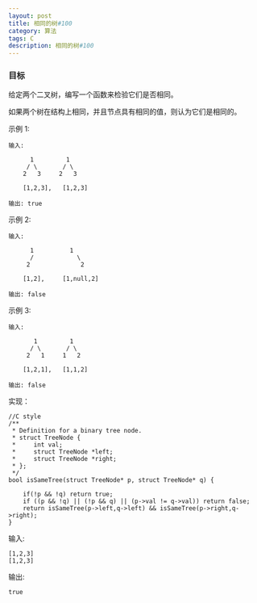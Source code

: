 ```yaml
---
layout: post
title: 相同的树#100
category: 算法
tags: C
description: 相同的树#100
--- 
```


### 目标

给定两个二叉树，编写一个函数来检验它们是否相同。

如果两个树在结构上相同，并且节点具有相同的值，则认为它们是相同的。

示例 1:

```
输入:      

	  1         1
	 / \       / \
	2   3     2   3
	
	[1,2,3],   [1,2,3]

输出: true
```	

示例 2:

```
输入:     

      1          1
      /            \
     2              2

    [1,2],     [1,null,2]

输出: false
```

示例 3:

```
输入:  

       1         1
      / \       / \
     2   1     1   2

    [1,2,1],   [1,1,2]

输出: false
```

实现：

	//C style
	/**
	 * Definition for a binary tree node.
	 * struct TreeNode {
	 *     int val;
	 *     struct TreeNode *left;
	 *     struct TreeNode *right;
	 * };
	 */
	bool isSameTree(struct TreeNode* p, struct TreeNode* q) {
	   
	    if(!p && !q) return true;
	    if ((p && !q) || (!p && q) || (p->val != q->val)) return false;
	    return isSameTree(p->left,q->left) && isSameTree(p->right,q->right);
	}



输入:

	[1,2,3]
	[1,2,3]
	
输出:

	true

